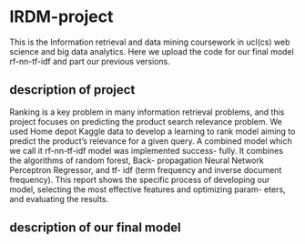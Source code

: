 # IRDM-project
This is the Information retrieval and data mining coursework in ucl(cs) web science and big data analytics.
Here we upload the code for our final model rf-nn-tf-idf and part our previous versions.
## description of project
Ranking is a key problem in many information retrieval problems, and this project focuses on predicting the product search relevance problem. We used Home depot Kaggle data to develop a learning to rank model aiming to predict the product’s relevance for a given query. A combined model which we call it rf-nn-tf-idf model was implemented success- fully. It combines the algorithms of random forest, Back- propagation Neural Network Perceptron Regressor, and tf- idf (term frequency and inverse document frequency). This report shows the specific process of developing our model, selecting the most effective features and optimizing param- eters, and evaluating the results.
## description of our final model


